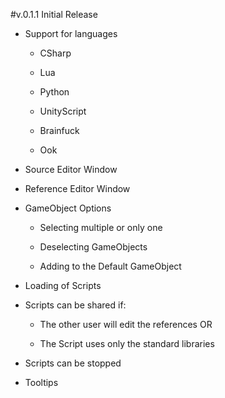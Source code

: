 #v.0.1.1 Initial Release
- Support for languages

  - CSharp
  
  - Lua
  
  - Python
  
  - UnityScript
  
  - Brainfuck
  
  - Ook
  
- Source Editor Window

- Reference Editor Window

- GameObject Options

  - Selecting multiple or only one
  
  - Deselecting GameObjects
  
  - Adding to the Default GameObject
  
- Loading of Scripts

- Scripts can be shared if:

  - The other user will edit the references OR
  
  - The Script uses only the standard libraries
  
- Scripts can be stopped

- Tooltips

